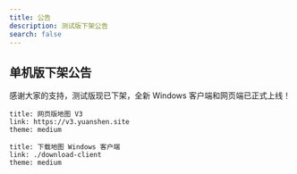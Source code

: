 ```yaml
---
title: 公告
description: 测试版下架公告
search: false
---
```


## 单机版下架公告

感谢大家的支持，测试版现已下架，全新 Windows 客户端和网页端已正式上线！

```card
title: 网页版地图 V3
link: https://v3.yuanshen.site
theme: medium
```

```card
title: 下载地图 Windows 客户端
link: ./download-client
theme: medium
```
